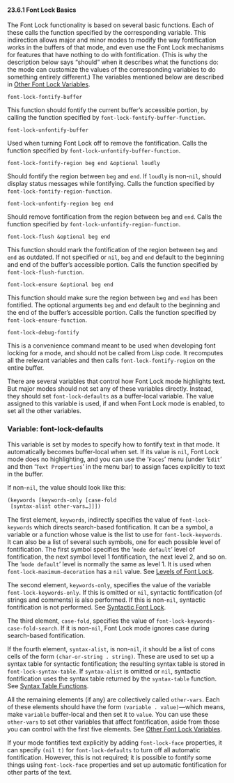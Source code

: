 

#### 23.6.1 Font Lock Basics

The Font Lock functionality is based on several basic functions. Each of these calls the function specified by the corresponding variable. This indirection allows major and minor modes to modify the way fontification works in the buffers of that mode, and even use the Font Lock mechanisms for features that have nothing to do with fontification. (This is why the description below says “should” when it describes what the functions do: the mode can customize the values of the corresponding variables to do something entirely different.) The variables mentioned below are described in [Other Font Lock Variables](Other-Font-Lock-Variables.html).

`font-lock-fontify-buffer`

This function should fontify the current buffer’s accessible portion, by calling the function specified by `font-lock-fontify-buffer-function`.

`font-lock-unfontify-buffer`

Used when turning Font Lock off to remove the fontification. Calls the function specified by `font-lock-unfontify-buffer-function`.

`font-lock-fontify-region beg end &optional loudly`

Should fontify the region between `beg` and `end`. If `loudly` is non-`nil`, should display status messages while fontifying. Calls the function specified by `font-lock-fontify-region-function`.

`font-lock-unfontify-region beg end`

Should remove fontification from the region between `beg` and `end`. Calls the function specified by `font-lock-unfontify-region-function`.

`font-lock-flush &optional beg end`

This function should mark the fontification of the region between `beg` and `end` as outdated. If not specified or `nil`, `beg` and `end` default to the beginning and end of the buffer’s accessible portion. Calls the function specified by `font-lock-flush-function`.

`font-lock-ensure &optional beg end`

This function should make sure the region between `beg` and `end` has been fontified. The optional arguments `beg` and `end` default to the beginning and the end of the buffer’s accessible portion. Calls the function specified by `font-lock-ensure-function`.

`font-lock-debug-fontify`

This is a convenience command meant to be used when developing font locking for a mode, and should not be called from Lisp code. It recomputes all the relevant variables and then calls `font-lock-fontify-region` on the entire buffer.

There are several variables that control how Font Lock mode highlights text. But major modes should not set any of these variables directly. Instead, they should set `font-lock-defaults` as a buffer-local variable. The value assigned to this variable is used, if and when Font Lock mode is enabled, to set all the other variables.

### Variable: **font-lock-defaults**

This variable is set by modes to specify how to fontify text in that mode. It automatically becomes buffer-local when set. If its value is `nil`, Font Lock mode does no highlighting, and you can use the ‘`Faces`’ menu (under ‘`Edit`’ and then ‘`Text Properties`’ in the menu bar) to assign faces explicitly to text in the buffer.

If non-`nil`, the value should look like this:

```lisp
(keywords [keywords-only [case-fold
 [syntax-alist other-vars…]]])
```

The first element, `keywords`, indirectly specifies the value of `font-lock-keywords` which directs search-based fontification. It can be a symbol, a variable or a function whose value is the list to use for `font-lock-keywords`. It can also be a list of several such symbols, one for each possible level of fontification. The first symbol specifies the ‘`mode default`’ level of fontification, the next symbol level 1 fontification, the next level 2, and so on. The ‘`mode default`’ level is normally the same as level 1. It is used when `font-lock-maximum-decoration` has a `nil` value. See [Levels of Font Lock](Levels-of-Font-Lock.html).

The second element, `keywords-only`, specifies the value of the variable `font-lock-keywords-only`. If this is omitted or `nil`, syntactic fontification (of strings and comments) is also performed. If this is non-`nil`, syntactic fontification is not performed. See [Syntactic Font Lock](Syntactic-Font-Lock.html).

The third element, `case-fold`, specifies the value of `font-lock-keywords-case-fold-search`. If it is non-`nil`, Font Lock mode ignores case during search-based fontification.

If the fourth element, `syntax-alist`, is non-`nil`, it should be a list of cons cells of the form `(char-or-string . string)`. These are used to set up a syntax table for syntactic fontification; the resulting syntax table is stored in `font-lock-syntax-table`. If `syntax-alist` is omitted or `nil`, syntactic fontification uses the syntax table returned by the `syntax-table` function. See [Syntax Table Functions](Syntax-Table-Functions.html).

All the remaining elements (if any) are collectively called `other-vars`. Each of these elements should have the form `(variable . value)`—which means, make `variable` buffer-local and then set it to `value`. You can use these `other-vars` to set other variables that affect fontification, aside from those you can control with the first five elements. See [Other Font Lock Variables](Other-Font-Lock-Variables.html).

If your mode fontifies text explicitly by adding `font-lock-face` properties, it can specify `(nil t)` for `font-lock-defaults` to turn off all automatic fontification. However, this is not required; it is possible to fontify some things using `font-lock-face` properties and set up automatic fontification for other parts of the text.
